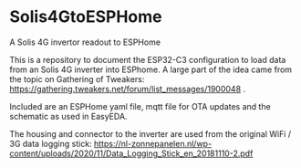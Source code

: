 # Solis4GtoESPHome
A Solis 4G invertor readout to ESPHome

This is a repository to document the ESP32-C3 configuration to load data from an Solis 4G inverter into ESPhome.
A large part of the idea came from the topic on Gathering of Tweakers: https://gathering.tweakers.net/forum/list_messages/1900048 . 

Included are an ESPHome yaml file, mqtt file for OTA updates and the schematic as used in EasyEDA.

The housing and connector to the inverter are used from the original WiFi / 3G data logging stick: https://nl-zonnepanelen.nl/wp-content/uploads/2020/11/Data_Logging_Stick_en_20181110-2.pdf
